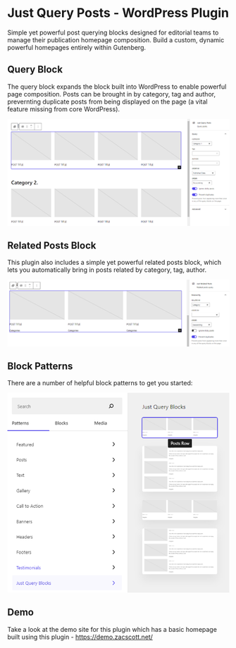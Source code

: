 
# Just Query Posts - WordPress Plugin

Simple yet powerful post querying blocks designed for editorial teams to manage their publication homepage composition.
Build a custom, dynamic powerful homepages entirely within Gutenberg.

## Query Block

The query block expands the block built into WordPress to enable powerful page composition. Posts can be brought in by
category, tag and author, prevernting duplicate posts from being displayed on the page (a vital feature missing
from core WordPress).

![Powerful query block](screenshot-1.png)

## Related Posts Block

This plugin also includes a simple yet powerful related posts block, which lets you automatically bring in posts related by category, tag, author.

![Related posts block](screenshot-2.png)

## Block Patterns

There are a number of helpful block patterns to get you started:

![Block patterns](screenshot-3.png)

## Demo

Take a look at the demo site for this plugin which has a basic homepage built using this plugin - https://demo.zacscott.net/
